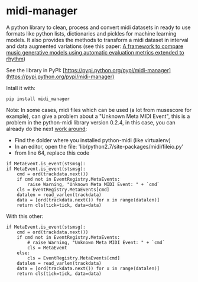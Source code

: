 # midi-manager
A python library to clean, process and convert midi datasets in ready to use formats like python lists, dictionaries and pickles for machine learning models.
It also provides the methods to transform a midi dataset in interval and data augmented variations (see this paper: [A framework to compare music generative models using automatic evaluation metrics extended to rhythm](https://sebasgverde.github.io/rnn-time-music-paper/))

See the library in PyPI: [https://pypi.python.org/pypi/midi-manager](https://pypi.python.org/pypi/midi-manager)

Intall it with:
```
pip install midi_manager
```

Note: In some cases, midi files which can be used (a lot from musescore for example), can give a problem about a "Unknown Meta MIDI Event", this is a problem in the python-midi library version 0.2.4, in this case, you can already do the next [work around](https://github.com/vishnubob/python-midi/issues/33):

- Find the dolder where you installed python-midi (like virtualenv)
- In an editor, open the file: 'lib/python2.7/site-packages/midi/fileio.py'
- from line 64, replace this code

```
if MetaEvent.is_event(stsmsg):
if MetaEvent.is_event(stsmsg):
    cmd = ord(trackdata.next())
    if cmd not in EventRegistry.MetaEvents:
        raise Warning, "Unknown Meta MIDI Event: " + `cmd`
    cls = EventRegistry.MetaEvents[cmd]
    datalen = read_varlen(trackdata)
    data = [ord(trackdata.next()) for x in range(datalen)]
    return cls(tick=tick, data=data)
```
With this other:

```
if MetaEvent.is_event(stsmsg):
    cmd = ord(trackdata.next())
    if cmd not in EventRegistry.MetaEvents:
        # raise Warning, "Unknown Meta MIDI Event: " + `cmd`
        cls = MetaEvent
    else:
        cls = EventRegistry.MetaEvents[cmd]
    datalen = read_varlen(trackdata)
    data = [ord(trackdata.next()) for x in range(datalen)]
    return cls(tick=tick, data=data)
```

